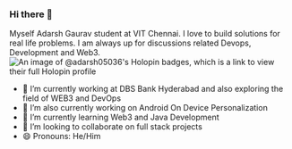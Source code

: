 ### Hi there 👋
Myself Adarsh Gaurav student at VIT Chennai. I love to build solutions for real life problems. I am always up for discussions related Devops, Development and Web3.
![An image of @adarsh05036's Holopin badges, which is a link to view their full Holopin profile](https://holopin.me/adarsh05036)

<!--
**Adarsh0503/Adarsh0503** is a ✨ _special_ ✨ repository because its `README.md` (this file) appears on your GitHub profile.
[![An image of @adarsh05036's Holopin badges, which is a link to view their full Holopin profile](https://holopin.me/adarsh05036)]

Here are some ideas to get you started:
-->
- 🔭 I’m currently working at DBS Bank Hyderabad and also exploring the field of WEB3 and DevOps
- 🔭 I’m also currently working on Android On Device Personalization
- 🌱 I’m currently learning Web3 and Java Development
- 👯 I’m looking to collaborate on full stack projects
- 😄 Pronouns: He/Him


